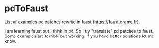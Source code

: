 # pdToFaust

List of examples pd patches rewrite in faust (https://faust.grame.fr).

I am learning faust but I think in pd. So I try "translate" pd patches to faust. Some examples are terrible but working. If you have better solutions let me know.
